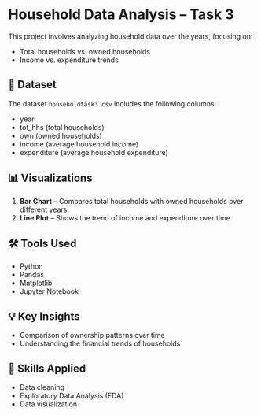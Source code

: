 # Household Data Analysis – Task 3

This project involves analyzing household data over the years, focusing on:
- Total households vs. owned households
- Income vs. expenditure trends

## 📁 Dataset
The dataset `householdtask3.csv` includes the following columns:
- year
- tot_hhs (total households)
- own (owned households)
- income (average household income)
- expenditure (average household expenditure)

## 📊 Visualizations
1. **Bar Chart** – Compares total households with owned households over different years.
2. **Line Plot** – Shows the trend of income and expenditure over time.

## 🛠️ Tools Used
- Python
- Pandas
- Matplotlib
- Jupyter Notebook

## 💡 Key Insights
- Comparison of ownership patterns over time
- Understanding the financial trends of households

## 🧠 Skills Applied
- Data cleaning
- Exploratory Data Analysis (EDA)
- Data visualization

